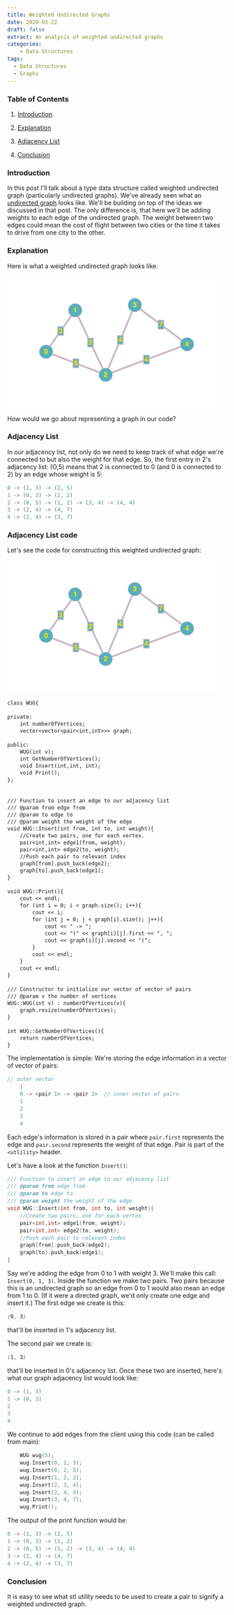 ```yaml
---
title: Weighted Undirected Graphs
date: 2020-03-22
draft: false
extract: An analysis of weighted undirected graphs
categories: 
    - Data Structures
tags:
  - Data Structures
  - Graphs
---
```


### Table of Contents

1. [Introduction](#introduction)

2. [Explanation](#explanation)

3. [Adjacency List](#adjacency-list)

4. [Conclusion](#conclusion)

### Introduction

In this post I'll talk about a type data structure called weighted undirected graph (particularly undirected graphs). We've already seen what an [undirected graph](/undirected-graphs) looks like. We'll be building on top of the ideas we discussed in that post. The only difference is, that here we'll be adding weights to each edge of the undirected graph. The weight between two edges could mean the cost of flight between two cities or the time it takes to drive from one city to the other. 

### Explanation

Here is what a weighted undirected graph looks like:

![Weighted-Undirected-Graph](images/weightedundirectedgraph/graph-1.png)

How would we go about representing a graph in our code?

### Adjacency List

In our adjacency list, not only do we need to keep track of what edge we're connected to but also the weight for that edge. So, the first entry in 2's adjacency list: (O,5) means that 2 is connected to 0 (and 0 is connected to 2) by an edge whose weight is 5:

```cpp
0 -> (1, 3) -> (2, 5)
1 -> (0, 3) -> (2, 2)
2 -> (0, 5) -> (1, 2) -> (3, 4) -> (4, 4)
3 -> (2, 4) -> (4, 7)
4 -> (2, 4) -> (3, 7)
```

### Adjacency List code

Let's see the code for constructing this weighted undirected graph:

![Weighted-Undirected-Graph](images/weightedundirectedgraph/graph-1.png)

```cpp{numberLines: true}
class WUG{
  
private:
    int numberOfVertices;
    vector<vector<pair<int,int>>> graph;
    
public:
    WUG(int v);
    int GetNumberOfVertices();
    void Insert(int,int, int);
    void Print();
};


/// Function to insert an edge to our adjacency list
/// @param from edge from
/// @param to edge to
/// @param weight the weight of the edge
void WUG::Insert(int from, int to, int weight){
    //Create two pairs, one for each vertex.
    pair<int,int> edge1(from, weight);
    pair<int,int> edge2(to, weight);
    //Push each pair to relevant index
    graph[from].push_back(edge2);
    graph[to].push_back(edge1);
}

void WUG::Print(){
    cout << endl;
    for (int i = 0; i < graph.size(); i++){
        cout << i;
        for (int j = 0; j < graph[i].size(); j++){
            cout << " -> ";
            cout << "(" << graph[i][j].first << ", ";
            cout << graph[i][j].second << ")";
        }
        cout << endl;
    }
    cout << endl;
}

/// Constructor to initialize our vector of vector of pairs
/// @param v the number of vertices
WUG::WUG(int v) : numberOfVertices(v){
    graph.resize(numberOfVertices);
}

int WUG::GetNumberOfVertices(){
    return numberOfVertices;
}
```

The implementation is simple: We're storing the edge information in a vector of vector of pairs:

```cpp
// outer vector
    |
    0 -> <pair 1> -> <pair 2>  // inner vector of pairs 
    1
    2
    3
    4
```

Each edge's information is stored in a pair where ```pair.first``` represents the edge and ```pair.second``` represents the weight of that edge. Pair is part of the ```<utlility>``` header.

Let's have a look at the function `Insert()`:

```cpp {numberLines: 15}
/// Function to insert an edge to our adjacency list
/// @param from edge from
/// @param to edge to
/// @param weight the weight of the edge
void WUG::Insert(int from, int to, int weight){
    //Create two pairs, one for each vertex.
    pair<int,int> edge1(from, weight);
    pair<int,int> edge2(to, weight);
    //Push each pair to relevant index
    graph[from].push_back(edge2);
    graph[to].push_back(edge1);
}
```

Say we're adding the edge from 0 to 1 with weight 3. We'll make this call: ```Insert(0, 1, 3)```. Inside the function we make two pairs. Two pairs because this is an undirected graph so an edge from 0 to 1 would also mean an edge from 1 to 0. (If it were a directed graph, we'd only create one edge and insert it.) The first edge we create is this:

```css
(0, 3)
```

that'll be inserted in 1's adjacency list. 

The second pair we create is:

```css
(1, 3)
```

that'll be inserted in 0's adjacency list. Once these two are inserted, here's what our graph adjacency list would look like:

```cpp
0 -> (1, 3) 
1 -> (0, 3) 
2
3
4
```

We continue to add edges from the client using this code (can be called from main):

```cpp
    WUG wug(5);
    wug.Insert(0, 1, 3);
    wug.Insert(0, 2, 5);
    wug.Insert(1, 2, 2);
    wug.Insert(2, 3, 4);
    wug.Insert(2, 4, 4);
    wug.Insert(3, 4, 7);
    wug.Print();
```

The output of the print function would be:

```cpp
0 -> (1, 3) -> (2, 5)
1 -> (0, 3) -> (2, 2)
2 -> (0, 5) -> (1, 2) -> (3, 4) -> (4, 4)
3 -> (2, 4) -> (4, 7)
4 -> (2, 4) -> (3, 7)
```

### Conclusion

It is easy to see what stl utility needs to be used to create a pair to signify a weighted undirected graph.